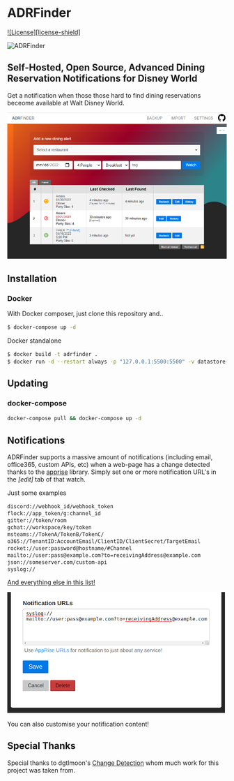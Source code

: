 #  ADRFinder
[![License][license-shield]](LICENSE.md)

![ADRFinder](https://github.com/chuckmac/adrfinder/actions/workflows/test-only.yml/badge.svg?branch=master)

## Self-Hosted, Open Source, Advanced Dining Reservation Notifications for Disney World

Get a notification when those those hard to find dining reservations beceome available at Walt Disney World.

<img src="https://raw.githubusercontent.com/chuckmac/adrfinder/master/screenshot.png" style="max-width:100%;" alt="Self-hosted reservation finder"  title="Self-hosted reservation finder"  />


## Installation

### Docker

With Docker composer, just clone this repository and..
```bash
$ docker-compose up -d
```
Docker standalone
```bash
$ docker build -t adrfinder .
$ docker run -d --restart always -p "127.0.0.1:5500:5500" -v datastore-volume:/datastore --name adrfinder adrfinder
```

## Updating

### docker-compose

```bash
docker-compose pull && docker-compose up -d
```

## Notifications

ADRFinder supports a massive amount of notifications (including email, office365, custom APIs, etc) when a web-page has a change detected thanks to the <a href="https://github.com/caronc/apprise">apprise</a> library.
Simply set one or more notification URL's in the _[edit]_ tab of that watch.

Just some examples

    discord://webhook_id/webhook_token
    flock://app_token/g:channel_id
    gitter://token/room
    gchat://workspace/key/token
    msteams://TokenA/TokenB/TokenC/
    o365://TenantID:AccountEmail/ClientID/ClientSecret/TargetEmail
    rocket://user:password@hostname/#Channel
    mailto://user:pass@example.com?to=receivingAddress@example.com
    json://someserver.com/custom-api
    syslog://
 
<a href="https://github.com/caronc/apprise#popular-notification-services">And everything else in this list!</a>

<img src="https://raw.githubusercontent.com/chuckmac/adrfinder/master/screenshot-notifications.png" style="max-width:100%;" alt="Self-hosted reservation notifications"  title="Self-hosted reservation monitoring notifications"  />


You can also customise your notification content!

## Special Thanks

Special thanks to dgtlmoon's <a href="https://github.com/dgtlmoon/changedetection.io">Change Detection</a> whom much work for this project was taken from.

